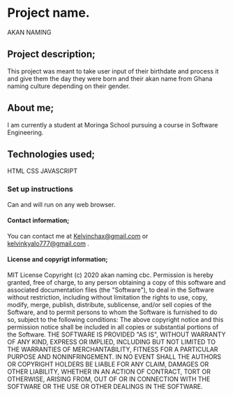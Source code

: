 # Project name.
 AKAN NAMING
## Project description;
This project was meant to take user input  of their birthdate and process it and give them the day they were born and their akan name from Ghana naming culture depending on their gender.
## About me;
I am currently a student at Moringa School pursuing a course in Software Engineering.
 ## Technologies used;
 HTML
 CSS
 JAVASCRIPT
 ### Set up instructions
 Can and will run on any web browser.
 #### Contact information;
You can contact me at Kelvinchax@gmail.com or kelvinkyalo777@gmail.com .
 #### License and copyrigt information;
 MIT License
Copyright (c) 2020 akan naming cbc.
Permission is hereby granted, free of charge, to any person obtaining a copy
of this software and associated documentation files (the "Software"), to deal
in the Software without restriction, including without limitation the rights
to use, copy, modify, merge, publish, distribute, sublicense, and/or sell
copies of the Software, and to permit persons to whom the Software is
furnished to do so, subject to the following conditions:
The above copyright notice and this permission notice shall be included in all
copies or substantial portions of the Software.
THE SOFTWARE IS PROVIDED "AS IS", WITHOUT WARRANTY OF ANY KIND, EXPRESS OR
IMPLIED, INCLUDING BUT NOT LIMITED TO THE WARRANTIES OF MERCHANTABILITY,
FITNESS FOR A PARTICULAR PURPOSE AND NONINFRINGEMENT. IN NO EVENT SHALL THE
AUTHORS OR COPYRIGHT HOLDERS BE LIABLE FOR ANY CLAIM, DAMAGES OR OTHER
LIABILITY, WHETHER IN AN ACTION OF CONTRACT, TORT OR OTHERWISE, ARISING FROM,
OUT OF OR IN CONNECTION WITH THE SOFTWARE OR THE USE OR OTHER DEALINGS IN THE
SOFTWARE.